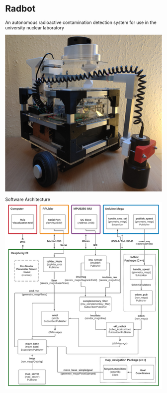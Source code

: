 # Radbot
An autonomous radioactive contamination detection system for use in the university nuclear laboratory

![alt text](https://github.com/evanso931/Radbot/blob/main/Pictures/Radbot.jpg?raw=true)

Software Architecture
![alt text](https://github.com/evanso931/Radbot/blob/main/Pictures/RadBot%20Programming%20Schematic.png?raw=true)
